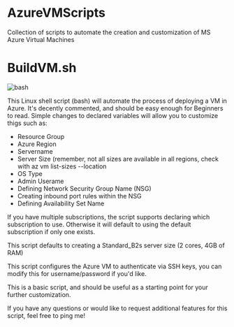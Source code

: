 # AzureVMScripts
Collection of scripts to automate the creation and customization of MS Azure Virtual Machines

# BuildVM.sh
![bash](https://camo.githubusercontent.com/af0bfb10fe1fe6de2a4bb8ef91abc87a7ca1ca81/68747470733a2f2f6261646765732e66726170736f66742e636f6d2f626173682f76312f626173682e706e673f763d313033)

This Linux shell script (bash) will automate the process of deploying a VM in Azure. It's decently commented, and should
be easy enough for Beginners to read. Simple changes to declared variables will allow you to customize thigs such as:
+ Resource Group
+ Azure Region
+ Servername
+ Server Size (remember, not all sizes are available in all regions, check with az vm list-sizes --location <region you are deploying to>
+ OS Type
+ Admin Userame
+ Defining Network Security Group Name (NSG)
+ Creating inbound port rules within the NSG
+ Defining Availability Set Name

If you have multiple subscriptions, the script supports declaring which subscription to use. Otherwise it will default to using the default subscription if only one exists.

This script defaults to creating a Standard_B2s server size (2 cores, 4GB of RAM)

This script configures the Azure VM to authenticate via SSH keys, you can modify this for username/password if you'd like.

This is a basic script, and should be useful as a starting point for your further customization.

If you have any questions or would like to request additional features for this script, feel free to ping me!
